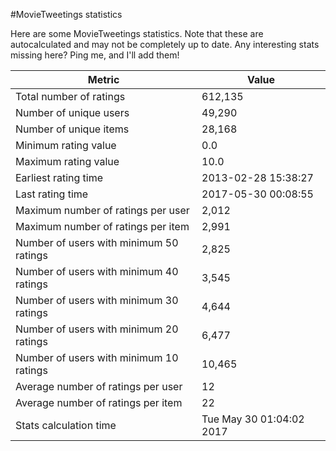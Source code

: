 #MovieTweetings statistics

Here are some MovieTweetings statistics. Note that these are autocalculated and may not be completely up to date. Any interesting stats missing here? Ping me, and I'll add them!

Metric | Value
--- | ---
Total number of ratings                 | 612,135
Number of unique users                  | 49,290
Number of unique items                  | 28,168
Minimum rating value                    | 0.0
Maximum rating value                    | 10.0
Earliest rating time                    | 2013-02-28 15:38:27
Last rating time                        | 2017-05-30 00:08:55
Maximum number of ratings per user      | 2,012
Maximum number of ratings per item      | 2,991
Number of users with minimum 50 ratings | 2,825
Number of users with minimum 40 ratings | 3,545
Number of users with minimum 30 ratings | 4,644
Number of users with minimum 20 ratings | 6,477
Number of users with minimum 10 ratings | 10,465
Average number of ratings per user      | 12
Average number of ratings per item      | 22
Stats calculation time                  | Tue May 30 01:04:02 2017

